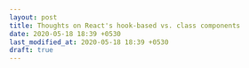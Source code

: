 ```yaml
---
layout: post
title: Thoughts on React's hook-based vs. class components
date: 2020-05-18 18:39 +0530
last_modified_at: 2020-05-18 18:39 +0530
draft: true
---
```

